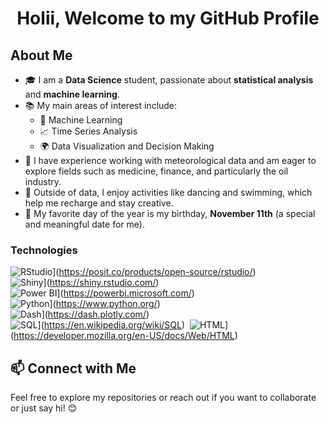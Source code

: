 <h1 align="center"><b>Holii, Welcome to my GitHub Profile </b></h1>

<h2>About Me</h2>

<ul>
  <li>🎓 I am a <strong>Data Science</strong> student, passionate about <b>statistical analysis</b> and <b>machine learning</b>.</li>
  <li>📚 My main areas of interest include:
    <ul>
      <li>🧠 Machine Learning</li>
      <li>📈 Time Series Analysis</li>
      <li>🌍 Data Visualization and Decision Making</li>
    </ul>
  </li>
  <li>🌱 I have experience working with meteorological data and am eager to explore fields such as medicine, finance, and particularly the oil industry.</li>
  <li>💼 Outside of data, I enjoy activities like dancing and swimming, which help me recharge and stay creative.</li>
  <li>🎉 My favorite day of the year is my birthday, <strong>November 11th</strong> (a special and meaningful date for me).</li>
</ul>

### Technologies

![RStudio](https://img.shields.io/badge/RStudio%20-%23276DC3.svg?style=for-the-badge&logo=rstudio&logoColor=white)](https://posit.co/products/open-source/rstudio/)&nbsp;  
![Shiny](https://img.shields.io/badge/Shiny%20-%23276DC3.svg?style=for-the-badge&logo=rstudio&logoColor=white)](https://shiny.rstudio.com/)&nbsp;  
![Power BI](https://img.shields.io/badge/Power%20BI%20-%23F2C811.svg?style=for-the-badge&logo=powerbi&logoColor=black)](https://powerbi.microsoft.com/)&nbsp;  
![Python](https://img.shields.io/badge/Python%20-%2314354C.svg?style=for-the-badge&logo=python&logoColor=white)](https://www.python.org/)&nbsp;  
![Dash](https://img.shields.io/badge/Dash%20-%2300BFFF.svg?style=for-the-badge&logo=plotly&logoColor=white)](https://dash.plotly.com/)&nbsp;  
![SQL](https://img.shields.io/badge/SQL%20-%230072C6.svg?style=for-the-badge&logo=amazon-dynamodb&logoColor=white)](https://en.wikipedia.org/wiki/SQL)&nbsp; 
![HTML](https://img.shields.io/badge/HTML5%20-%23E34F26.svg?style=for-the-badge&logo=html5&logoColor=white)](https://developer.mozilla.org/en-US/docs/Web/HTML)&nbsp;


<h2>📫 Connect with Me</h2>
<p>
  Feel free to explore my repositories or reach out if you want to collaborate or just say hi! 😊
</p>
